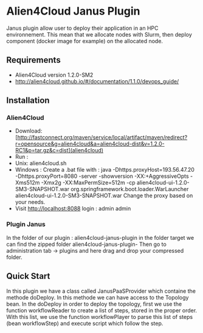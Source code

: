 # Alien4Cloud Janus Plugin 

Janus plugin allow user to deploy their application in an HPC environnement. 
This mean that we allocate nodes with Slurm, then deploy component (docker image for example) on the allocated node.


## Requirements

- Alien4Cloud version 1.2.0-SM2
- http://alien4cloud.github.io/#/documentation/1.1.0/devops_guide/


## Installation
### Alien4Cloud
* Download: [http://fastconnect.org/maven/service/local/artifact/maven/redirect?r=opensource&g=alien4cloud&a=alien4cloud-dist&v=1.2.0-RC1&p=tar.gz&c=dist](alien4cloud)
* Run : 
* Unix:
alien4cloud.sh
* Windows :
Create a .bat file with :
java -Dhttps.proxyHost=193.56.47.20 -Dhttps.proxyPort=8080 -server -showversion -XX:+AggressiveOpts -Xms512m -Xmx2g -XX:MaxPermSize=512m -cp alien4cloud-ui-1.2.0-SM3-SNAPSHOT.war org.springframework.boot.loader.WarLauncher alien4cloud-ui-1.2.0-SM3-SNAPSHOT.war
Change the proxy based on your needs.
* Visit [http://localhost:8088](http://localhost:8088)
login : admin admin

### Plugin Janus
In the folder of our plugin : alien4cloud-janus-plugin in the folder target we can find the zipped folder alien4cloud-janus-plugin-<version>
Then go to administration tab -> plugins and here drag and drop your compressed folder.


## Quick Start
In this plugin we have a class called JanusPaaSProvider which containe the methode doDeploy. In this methode we can have access to the Topology bean. 
In the doDeploy in order to deploy the topology, first we use the function workflowReader to create a list of steps, stored in the proper order.
With this list, we use the function workflowPlayer to parse this list of steps (bean workflowStep) and execute script which follow the step.
